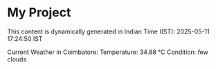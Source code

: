 # My Project

This content is dynamically generated in Indian Time (IST): 2025-05-11 17:24:50 IST


Current Weather in Coimbatore:
Temperature: 34.88 °C
Condition: few clouds
